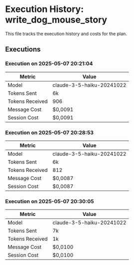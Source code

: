 # Execution History: write_dog_mouse_story

This file tracks the execution history and costs for the plan.

## Executions

<!-- EXECUTION_HISTORY_START -->
<!-- EXECUTION_ENTRY: 2025-05-07T20:30:05.028104400|claude-3-5-haiku-20241022|7000|1600|0.01|0.01| -->
<!-- EXECUTION_ENTRY: 2025-05-07T20:28:53.623105200|claude-3-5-haiku-20241022|6800|812|0.0087|0.0087| -->
<!-- EXECUTION_ENTRY: 2025-05-07T20:21:04.262446300|claude-3-5-haiku-20241022|6800|906|0.0091|0.0091| -->
<!-- Format: timestamp|model|tokensSent|tokensReceived|messageCost|sessionCost|summary -->
<!-- EXECUTION_HISTORY_END -->

### Execution on 2025-05-07 20:21:04

| Metric | Value |
| ------ | ----- |
| Model | claude-3-5-haiku-20241022 |
| Tokens Sent | 6k |
| Tokens Received | 906 |
| Message Cost | \$0,0091 |
| Session Cost | \$0,0091 |


### Execution on 2025-05-07 20:28:53

| Metric | Value |
| ------ | ----- |
| Model | claude-3-5-haiku-20241022 |
| Tokens Sent | 6k |
| Tokens Received | 812 |
| Message Cost | \$0,0087 |
| Session Cost | \$0,0087 |


### Execution on 2025-05-07 20:30:05

| Metric | Value |
| ------ | ----- |
| Model | claude-3-5-haiku-20241022 |
| Tokens Sent | 7k |
| Tokens Received | 1k |
| Message Cost | \$0,0100 |
| Session Cost | \$0,0100 |


